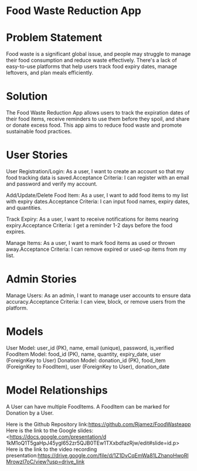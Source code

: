 # Food Waste Reduction App

# Problem Statement

Food waste is a significant global issue, and people may struggle to manage their food consumption and reduce waste effectively. There's a lack of easy-to-use platforms that help users track food expiry dates, manage leftovers, and plan meals efficiently.

# Solution

The Food Waste Reduction App allows users to track the expiration dates of their food items, receive reminders to use them before they spoil, and share or donate excess food. This app aims to reduce food waste and promote sustainable food practices.

# User Stories

User Registration/Login: As a user, I want to create an account so that my food tracking data is saved.Acceptance Criteria: I can register with an email and password and verify my account.

Add/Update/Delete Food Item: As a user, I want to add food items to my list with expiry dates.Acceptance Criteria: I can input food names, expiry dates, and quantities.

Track Expiry: As a user, I want to receive notifications for items nearing expiry.Acceptance Criteria: I get a reminder 1-2 days before the food expires.

Manage Items: As a user, I want to mark food items as used or thrown away.Acceptance Criteria: I can remove expired or used-up items from my list.

# Admin Stories

Manage Users: As an admin, I want to manage user accounts to ensure data accuracy.Acceptance Criteria: I can view, block, or remove users from the platform.

# Models

User Model: user_id (PK), name, email (unique), password, is_verified
FoodItem Model: food_id (PK), name, quantity, expiry_date, user (ForeignKey to User)
Donation Model: donation_id (PK), food_item (ForeignKey to FoodItem), user (ForeignKey to User), donation_date

# Model Relationships

A User can have multiple FoodItems.
A FoodItem can be marked for Donation by a User.

Here is the Github Repository link:<https://github.com/Rjamez/FoodWasteapp>
Here is the link to the Google slides:<<https://docs.google.com/presentation/d> 1kM1oQ1T5gaHpJ45ygl652zr5QJB0TEw1TXxbdfazRjw/edit#slide=id.p>
Here is the link to the video recording presentation:<https://drive.google.com/file/d/1Z1DvCqEmWa81LZhanoHwoRlMrowzI7oC/view?usp=drive_link>
